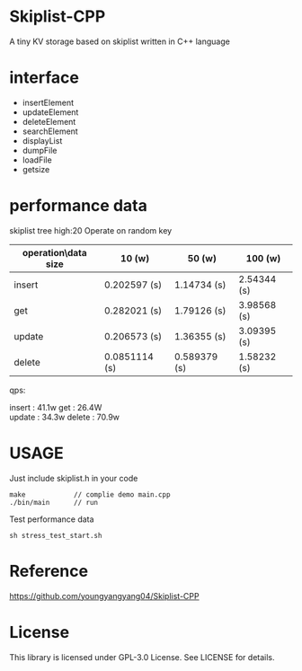 # Skiplist-CPP

 A tiny KV storage based on skiplist written in C++ language

# interface

* insertElement
* updateElement
* deleteElement 
* searchElement
* displayList
* dumpFile 
* loadFile
* getsize

# performance data  


skiplist tree high:20
Operate on random key 

|operation\data size | 10 (w)  | 50 (w)  | 100 (w)  |
|---|---|---|---|
|insert|0.202597 (s) |1.14734 (s) | 2.54344 (s) |
|get|0.282021 (s) |1.79126 (s) | 3.98568 (s) |
|update|0.206573 (s) |1.36355 (s) | 3.09395 (s) |
|delete|0.0851114 (s) |0.589379 (s) | 1.58232 (s) |

qps: 

insert : 41.1w
get    : 26.4W  
update : 34.3w
delete : 70.9w


# USAGE

Just include skiplist.h in your code

```
make            // complie demo main.cpp
./bin/main      // run 
```

Test performance data 

```
sh stress_test_start.sh 
```

# Reference

https://github.com/youngyangyang04/Skiplist-CPP

# License

This library is licensed under GPL-3.0 License. See LICENSE for details.
